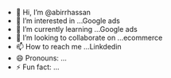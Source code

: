- 👋 Hi, I’m @abirrhassan
- 👀 I’m interested in ...Google ads 
- 🌱 I’m currently learning ...Google ads
- 💞️ I’m looking to collaborate on ...ecommerce 
- 📫 How to reach me ...Linkdedin 
- 😄 Pronouns: ...
- ⚡ Fun fact: ...

<!---
abirrhassan/abirrhassan is a ✨ special ✨ repository because its `README.md` (this file) appears on your GitHub profile.
You can click the Preview link to take a look at your changes.
--->
